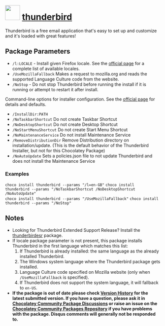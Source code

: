 # <img src="https://cdn.jsdelivr.net/gh/chocolatey-community/chocolatey-packages@edba4a5849ff756e767cba86641bea97ff5721fe/icons/thunderbird.png" width="48" height="48"/> [thunderbird](https://chocolatey.org/packages/thunderbird)

Thunderbird is a free email application that's easy to set up and customize and it's loaded with great features!

## Package Parameters

- `/l:LOCALE` - Install given Firefox locale. See the [official page](https://releases.mozilla.org/pub/thunderbird/releases/latest/README.txt) for a complete list of available locales.
- `/UseMozillaFallback` Makes a request to mozilla.org and reads the supported Language Culture code from the website.
- `/NoStop` - Do not stop Thunderbird before running the install if it is running or attempt to restart it after install.

Command-line options for installer configuration. See the [official page](https://firefox-source-docs.mozilla.org/browser/installer/windows/installer/FullConfig.html) for details and defaults.

- `/InstallDir:PATH`
- `/NoTaskbarShortcut` Do not create Taskbar Shortcut
- `/NoDesktopShortcut` Do not create Desktop Shortcut
- `/NoStartMenuShortcut` Do not create Start Menu Shortcut
- `/NoMaintenanceService` Do not install Maintenance Service
- `/RemoveDistributionDir` Remove Distribution directory on installation/update. (This is the default behavior of the Thunderbird Installer, but not for this Chocolatey Package)
- `/NoAutoUpdate` Sets a policies.json file to not update Thunderbird and does not install the Maintenance Service

### Examples

`choco install thunderbird --params "/l=en-GB"`
`choco install thunderbird --params "/NoTaskbarShortcut /NoDesktopShortcut /NoAutoUpdate"`    
`choco install thunderbird --params "/UseMozillaFallback"`
`choco install thunderbird --params "/NoStop"`

## Notes
- Looking for Thunderbird Extended Support Release? Install the [thunderbirdesr](/packages/thunderbirdesr) package.
- If locale package parameter is not present, this package installs Thunderbird in the first language which matches this list:
  1. If Thunderbird is already installed: the same language as the already installed Thunderbird.
  1. The Windows system language where the Thunderbird package gets installed.
  1. Language Culture code specified on Mozilla website (only when `/UseMozillaFallback` is specified).
  1. If Thunderbird does not support the system language, it will fallback to `en-US`.
- **If the package is out of date please check [Version History](#versionhistory) for the latest submitted version. If you have a question, please ask it in [Chocolatey Community Package Discussions](https://github.com/chocolatey-community/chocolatey-packages/discussions) or raise an issue on the [Chocolatey Community Packages Repository](https://github.com/chocolatey-community/chocolatey-packages/issues) if you have problems with the package. Disqus comments will generally not be responded to.**
